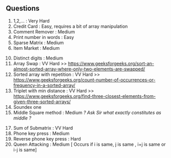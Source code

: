 Questions
---------

1. 1,2,... : Very Hard
2. Credit Card : Easy, requires a bit of array manipulation
3. Comment Remover : Medium
4. Print number in words : Easy
5. Sparse Matrix : Medium
6. Item Market : Medium
<!-- 7. Railkey Cipher : Hard -->
<!-- 8. Prime Factorization : Very Hard -->
<!-- 9. Lucky Digit : Hard -->
10. Distinct digits : Medium
11. Array Swap : VV Hard   >>                 https://www.geeksforgeeks.org/sort-an-almost-sorted-array-where-only-two-elements-are-swapped/
12. Sorted array with repetition : VV Hard   >>      https://www.geeksforgeeks.org/count-number-of-occurrences-or-frequency-in-a-sorted-array/
13. Triplet with min distance : VV Hard >> https://www.geeksforgeeks.org/find-three-closest-elements-from-given-three-sorted-arrays/
14. Soundex one
15. Middle Square method : Medium        *? Ask Sir what exactly constitutes as middle ?*
<!-- 16. Spiral of 1 -> n^2 : Hard             https://www.geeksforgeeks.org/print-a-given-matrix-in-spiral-form/ -->
17. Sum of Submatrix : VV Hard
18. Phone key press : Medium
19. Reverse phone key press : Hard
20. Queen Attacking : Medium [ Occurs if i is same, j is same , i+j is same or i-j is same]

